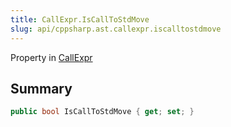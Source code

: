 ```yaml
---
title: CallExpr.IsCallToStdMove
slug: api/cppsharp.ast.callexpr.iscalltostdmove
---
```

Property in [CallExpr](/api/cppsharp/ast/callexpr)

## Summary



```csharp
public bool IsCallToStdMove { get; set; }
```


